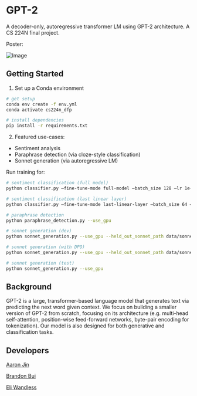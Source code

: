 # GPT-2

A decoder-only, autoregressive transformer LM using GPT-2 architecture. A CS 224N final project.

Poster:

![Image](https://github.com/user-attachments/assets/22ca5c3f-8e77-4d42-98de-d7f8c7a72560)

## Getting Started

1. Set up a Conda environment

```bash
# get setup
conda env create -f env.yml
conda activate cs224n_dfp

# install dependencies
pip install -r requirements.txt
```

2. Featured use-cases:

- Sentiment analysis
- Paraphrase detection (via cloze-style classification)
- Sonnet generation (via autoregressive LM)

Run training for:

```bash
# sentiment classification (full model)
python classifier.py –fine-tune-mode full-model –batch_size 128 –lr 1e-5 hidden_dropout_prob=0.1 –epochs=10

# sentiment classification (last linear layer)
python classifier.py –fine-tune-mode last-linear-layer –batch_size 64 –lr 1e-3 hidden_dropout_prob=0.1 –epochs=10
```

```bash
# paraphrase detection
python paraphrase_detection.py --use_gpu
```

```bash
# sonnet generation (dev)
python sonnet_generation.py --use_gpu --held_out_sonnet_path data/sonnets_held_out_dev.txt --sonnet_out predictions/generated_sonnets_dev.txt

# sonnet generation (with DPO)
python sonnet_generation.py --use_gpu --held_out_sonnet_path data/sonnets_held_out_dev.txt --sonnet_out predictions/generated_sonnets_dev.txt --dpo_mode

# sonnet generation (test)
python sonnet_generation.py --use_gpu
```

## Background

GPT-2 is a large, transformer-based language model that generates text via predicting the next word given context. We focus on building a smaller version of GPT-2 from scratch, focusing on its architecture (e.g. multi-head self-attention, position-wise feed-forward networks, byte-pair encoding for tokenization). Our model is also designed for both generative and classification tasks.

## Developers

[Aaron Jin](https://github.com/aaronkjin)

[Brandon Bui](https://github.com/brandonbui5)

[Eli Wandless](https://github.com/elidbc)
